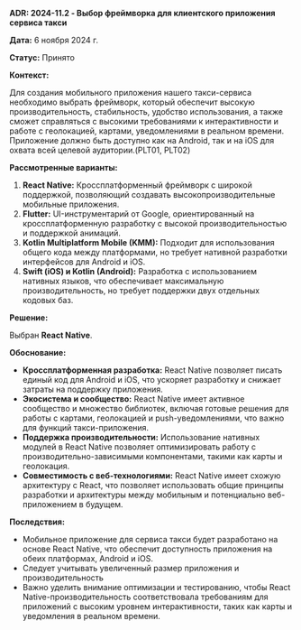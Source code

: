 **ADR: 2024-11.2 - Выбор фреймворка для клиентского приложения сервиса такси**

**Дата:** 6 ноября 2024 г.

**Статус:** Принято

**Контекст:**

Для создания мобильного приложения нашего такси-сервиса необходимо выбрать фреймворк, который обеспечит высокую производительность, стабильность, удобство использования, а также сможет справляться с высокими требованиями к интерактивности и работе с геолокацией, картами, уведомлениями в реальном времени. Приложение должно быть доступно как на Android, так и на iOS для охвата всей целевой аудитории.(PLT01, PLT02)

**Рассмотренные варианты:**

1. **React Native:** Кроссплатформенный фреймворк с широкой поддержкой, позволяющий создавать высокопроизводительные мобильные приложения.
2. **Flutter:** UI-инструментарий от Google, ориентированный на кроссплатформенную разработку с высокой производительностью и поддержкой анимаций.
3. **Kotlin Multiplatform Mobile (KMM):** Подходит для использования общего кода между платформами, но требует нативной разработки интерфейсов для Android и iOS.
4. **Swift (iOS) и Kotlin (Android):** Разработка с использованием нативных языков, что обеспечивает максимальную производительность, но требует поддержки двух отдельных кодовых баз.

**Решение:**

Выбран **React Native**.

**Обоснование:**

- **Кроссплатформенная разработка:** React Native позволяет писать единый код для Android и iOS, что ускоряет разработку и снижает затраты на поддержку приложения.
- **Экосистема и сообщество:** React Native имеет активное сообщество и множество библиотек, включая готовые решения для работы с картами, геолокацией и push-уведомлениями, что важно для функций такси-приложения.
- **Поддержка производительности:** Использование нативных модулей в React Native позволяет оптимизировать работу с производительно-зависимыми компонентами, такими как карты и геолокация.
- **Совместимость с веб-технологиями:** React Native имеет схожую архитектуру с React, что позволяет использовать общие принципы разработки и архитектуры между мобильным и потенциально веб-приложением в будущем.

**Последствия:**

- Мобильное приложение для сервиса такси будет разработано на основе React Native, что обеспечит доступность приложения на обеих платформах, Android и iOS.
- Следует учитывать увеличенный размер приложения и производительность
- Важно уделить внимание оптимизации и тестированию, чтобы React Native-производительность соответствовала требованиям для приложений с высоким уровнем интерактивности, таких как карты и уведомления в реальном времени.